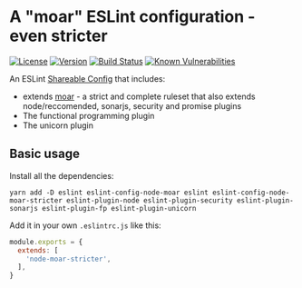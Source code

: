 # A "moar" ESLint configuration - even stricter

[![License](https://img.shields.io/badge/License-MIT-yellow.svg)](https://opensource.org/licenses/MIT)
[![Version](https://img.shields.io/npm/v/eslint-config-node-moar-stricter.svg?style=flat-square)](https://npmjs.com/package/eslint-config-node-moar-stricter)
[![Build Status](https://github.com/ildella/eslint-config-node-moar-stricter/actions/workflows/main.yaml/badge.svg)](https://github.com/ildella/eslint-config-node-moar-stricter/actions)
[![Known Vulnerabilities](https://snyk.io/test/github/ildella/eslint-config-node-moar-stricter/badge.svg?targetFile=package.json)](https://snyk.io/test/github/ildella/eslint-config-node-moar-stricter?targetFile=package.json)

An ESLint [Shareable Config](https://eslint.org/docs/latest/developer-guide/shareable-configs) that includes:

  * extends [moar](https://github.com/ildella/eslint-config-node-moar) - a strict and complete ruleset that also extends node/reccomended, sonarjs, security and promise plugins
  * The functional programming plugin
  * The unicorn plugin

## Basic usage

Install all the dependencies:

```shell
yarn add -D eslint eslint-config-node-moar eslint eslint-config-node-moar-stricter eslint-plugin-node eslint-plugin-security eslint-plugin-sonarjs eslint-plugin-fp eslint-plugin-unicorn
```

Add it in your own `.eslintrc.js` like this:

```javascript
module.exports = {
  extends: [
    'node-moar-stricter',
  ],
}
```
